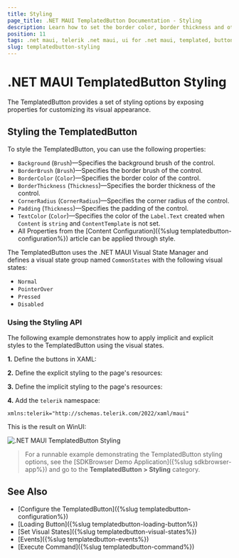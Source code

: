 ```yaml
---
title: Styling
page_title: .NET MAUI TemplatedButton Documentation - Styling
description: Learn how to set the border color, border thickness and other styling properties of the Telerik TemplatedButton for .NET MAUI.
position: 11
tags: .net maui, telerik .net maui, ui for .net maui, templated, button, microsoft .net maui
slug: templatedbutton-styling
---
```


# .NET MAUI TemplatedButton Styling

The TemplatedButton provides a set of styling options by exposing properties for customizing its visual appearance.

## Styling the TemplatedButton

To style the TemplatedButton, you can use the following properties:

* `Background` (`Brush`)&mdash;Specifies the background brush of the control.
* `BorderBrush` (`Brush`)&mdash;Specifies the border brush of the control.
* `BorderColor` (`Color`)&mdash;Specifies the border color of the control.
* `BorderThickness` (`Thickness`)&mdash;Specifies the border thickness of the control.
* `CornerRadius` (`CornerRadius`)&mdash;Specifies the corner radius of the control.
* `Padding` (`Thickness`)&mdash;Specifies the padding of the control.
* `TextColor` (`Color`)&mdash;Specifies the color of the `Label.Text` created when `Content` is `string` and `ContentTemplate` is not set.
* All Properties from the [Content Configuration]({%slug templatedbutton-configuration%}) article can be applied through style.

The TemplatedButton uses the .NET MAUI Visual State Manager and defines a visual state group named `CommonStates` with the following visual states:

* `Normal`
* `PointerOver`
* `Pressed`
* `Disabled`

### Using the Styling API

The following example demonstrates how to apply implicit and explicit styles to the TemplatedButton using the visual states.

**1.** Define the buttons in XAML:

<snippet id='templatedbutton-styling' />

**2.** Define the explicit styling to the page's resources:

<snippet id='templatedbutton-styling-explicit' />

**3.** Define the implicit styling to the page's resources:

<snippet id='templatedbutton-styling-implicit' />

**4.** Add the `telerik` namespace:

```XAML
xmlns:telerik="http://schemas.telerik.com/2022/xaml/maui"
```

This is the result on WinUI:

![.NET MAUI TemplatedButton Styling](images/templatedbutton-styling.gif "TemplatedButton for .NET MAUI")

> For a runnable example demonstrating the TemplatedButton styling options, see the [SDKBrowser Demo Application]({%slug sdkbrowser-app%}) and go to the **TemplatedButton > Styling** category.

## See Also

- [Configure the TemplatedButton]({%slug templatedbutton-configuration%})
- [Loading Button]({%slug templatedbutton-loading-button%})
- [Set Visual States]({%slug templatedbutton-visual-states%})
- [Events]({%slug templatedbutton-events%})
- [Execute Command]({%slug templatedbutton-command%})
